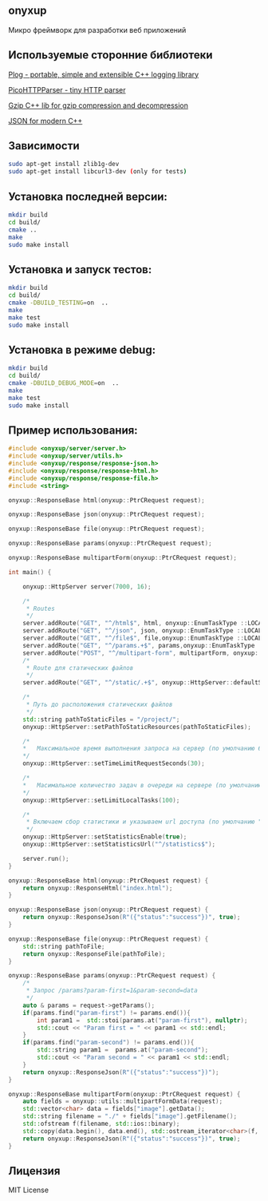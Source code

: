 ## onyxup
Микро фреймворк для разработки веб приложений

## Используемые сторонние библиотеки
[Plog - portable, simple and extensible C++ logging library](https://github.com/SergiusTheBest/plog/tree/master/include/plog)

[PicoHTTPParser - tiny HTTP parser](https://github.com/h2o/picohttpparser)

[Gzip C++ lib for gzip compression and decompression](https://github.com/mapbox/gzip-hpp)

[JSON for modern C++](https://github.com/nlohmann/json)

## Зависимости
```bash
sudo apt-get install zlib1g-dev
sudo apt-get install libcurl3-dev (only for tests)

```

## Установка последней версии:
```bash
mkdir build
cd build/
cmake ..
make
sudo make install
```

## Установка и запуск тестов:
```bash
mkdir build
cd build/
cmake -DBUILD_TESTING=on  ..
make
make test
sudo make install
```

## Установка в режиме debug:
```bash
mkdir build
cd build/
cmake -DBUILD_DEBUG_MODE=on  ..
make
make test
sudo make install
```

## Пример использования:

```C++
#include <onyxup/server/server.h>
#include <onyxup/server/utils.h>
#include <onyxup/response/response-json.h>
#include <onyxup/response/response-html.h>
#include <onyxup/response/response-file.h>
#include <string>

onyxup::ResponseBase html(onyxup::PtrCRequest request);

onyxup::ResponseBase json(onyxup::PtrCRequest request);

onyxup::ResponseBase file(onyxup::PtrCRequest request);

onyxup::ResponseBase params(onyxup::PtrCRequest request);

onyxup::ResponseBase multipartForm(onyxup::PtrCRequest request);

int main() {

    onyxup::HttpServer server(7000, 16);

    /*
     * Routes
     */
    server.addRoute("GET", "^/html$", html, onyxup::EnumTaskType ::LOCAL_TASK);
    server.addRoute("GET", "^/json", json, onyxup::EnumTaskType ::LOCAL_TASK);
    server.addRoute("GET", "^/file$", file,onyxup::EnumTaskType ::LOCAL_TASK);
    server.addRoute("GET", "^/params.+$", params,onyxup::EnumTaskType ::LOCAL_TASK);
    server.addRoute("POST", "^/multipart-form", multipartForm, onyxup::EnumTaskType ::LOCAL_TASK);
    /*
     * Route для статических файлов
     */
    server.addRoute("GET", "^/static/.+$", onyxup::HttpServer::defaultStaticResourcesCallback, onyxup::EnumTaskType ::STATIC_RESOURCES_TASK);

    /*
     * Путь до расположения статических файлов
     */
    std::string pathToStaticFiles = "/project/";
    onyxup::HttpServer::setPathToStaticResources(pathToStaticFiles);

    /*
    *   Максимальное время выполнения запроса на сервер (по умолчанию 60 с)
    */
    onyxup::HttpServer::setTimeLimitRequestSeconds(30);

    /*
    *   Масимальное количество задач в очереди на сервере (по умолчанию 100)
    */
    onyxup::HttpServer::setLimitLocalTasks(100);

    /*
     * Включаем сбор статистики и указываем url доступа (по умолчанию "^/onyxup-status-page$")
     */
    onyxup::HttpServer::setStatisticsEnable(true);
    onyxup::HttpServer::setStatisticsUrl("^/statistics$");

    server.run();
}

onyxup::ResponseBase html(onyxup::PtrCRequest request) {
    return onyxup::ResponseHtml("index.html");
}

onyxup::ResponseBase json(onyxup::PtrCRequest request) {
    return onyxup::ResponseJson(R"({"status":"success"})", true);
}

onyxup::ResponseBase file(onyxup::PtrCRequest request) {
    std::string pathToFile;
    return onyxup::ResponseFile(pathToFile);
}

onyxup::ResponseBase params(onyxup::PtrCRequest request) {
    /*
     * Запрос /params?param-first=1&param-second=data
     */
    auto & params = request->getParams();
    if(params.find("param-first") != params.end()){
        int param1 =  std::stoi(params.at("param-first"), nullptr);
        std::cout << "Param first = " << param1 << std::endl;
    }
    if(params.find("param-second") != params.end()){
        std::string param1 =  params.at("param-second");
        std::cout << "Param second = " << param1 << std::endl;
    }
    return onyxup::ResponseJson(R"({"status":"success"})");
}

onyxup::ResponseBase multipartForm(onyxup::PtrCRequest request) {
    auto fields = onyxup::utils::multipartFormData(request);
    std::vector<char> data = fields["image"].getData();
    std::string filename = "./" + fields["image"].getFilename();
    std::ofstream f(filename, std::ios::binary);
    std::copy(data.begin(), data.end(), std::ostream_iterator<char>(f, ""));
    return onyxup::ResponseJson(R"({"status":"success"})", true);
}
```

## Лицензия

MIT License

